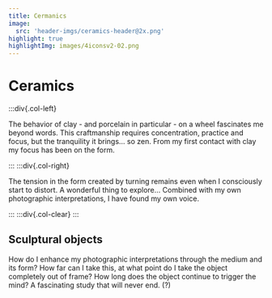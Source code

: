```yaml
---
title: Cermanics
image:
  src: 'header-imgs/ceramics-header@2x.png'
highlight: true
highlightImg: images/4iconsv2-02.png
---
```


# Ceramics

:::div{.col-left}

The behavior of clay - and porcelain in particular - on a wheel fascinates me beyond words. This craftmanship requires concentration, practice and focus, but the tranquility it brings… so zen. From my first contact with clay my focus has been on the form.

:::
:::div{.col-right}

The tension in the form created by turning remains even when I consciously start to distort. A wonderful thing to explore… Combined with my own photographic interpretations, I have found my own voice.

:::
:::div{.col-clear}
:::

## Sculptural objects

How do I enhance my photographic interpretations through the medium and its form? How far can I take this, at what point do I take the object completely out of frame? How long does the object continue to trigger the mind? A fascinating study that will never end. (?)
